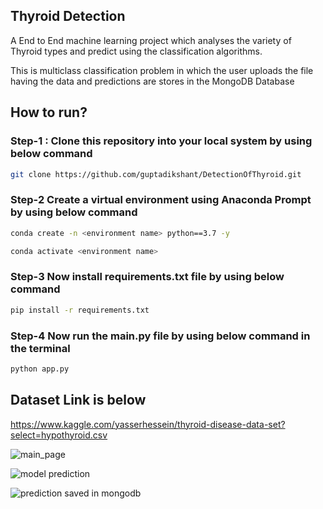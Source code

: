 
## Thyroid Detection
A End to End machine learning project which analyses the variety
of Thyroid types and predict using the classification algorithms.

This is multiclass classification problem in which the user uploads the
file having the data and predictions are stores in the MongoDB Database
## How to run?

### Step-1 : Clone this repository into your local system by using below command

```bash
git clone https://github.com/guptadikshant/DetectionOfThyroid.git

```

### Step-2 Create a virtual environment using Anaconda Prompt by using below command
```bash
conda create -n <environment name> python==3.7 -y
```
```bash
conda activate <environment name>
```

### Step-3 Now install requirements.txt file by using below command
```bash
pip install -r requirements.txt
```

### Step-4 Now run the main.py file by using below command in the terminal
```bash
python app.py
```

    
## Dataset Link is below
https://www.kaggle.com/yasserhessein/thyroid-disease-data-set?select=hypothyroid.csv


![main_page](https://user-images.githubusercontent.com/51189309/143774452-e5525ab6-acc9-4b5d-9dc1-4d2ae4ca35ee.JPG)

![model prediction](https://user-images.githubusercontent.com/51189309/143774500-155d8b0a-725d-407a-ac21-30ce3cca3446.JPG)

![prediction saved in mongodb](https://user-images.githubusercontent.com/51189309/143774536-f5711ed9-4ae6-4203-a1f7-d8021a4b680c.JPG)

